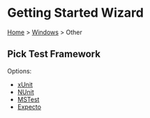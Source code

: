 <!--
GENERATED FILE - DO NOT EDIT
This file was generated by [MarkdownSnippets](https://github.com/SimonCropp/MarkdownSnippets).
Source File: /docs/mdsource/wiz/Windows_Other.source.md
To change this file edit the source file and then run MarkdownSnippets.
-->

# Getting Started Wizard

[Home](/docs/wiz/readme.md) > [Windows](Windows.md) > Other

## Pick Test Framework

Options:
 * [xUnit](result_Windows_Other_xUnit.md)
 * [NUnit](result_Windows_Other_NUnit.md)
 * [MSTest](result_Windows_Other_MSTest.md)
 * [Expecto](result_Windows_Other_Expecto.md)

